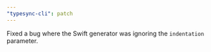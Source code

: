 ```yaml
---
"typesync-cli": patch
---
```


Fixed a bug where the Swift generator was ignoring the `indentation` parameter.
